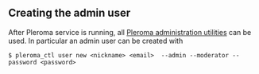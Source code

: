 ## Creating the admin user

After Pleroma service is running, all [Pleroma administration utilities](https://docs-develop.pleroma.social/) can be used. In particular an admin user can be created with

```programlisting
$ pleroma_ctl user new <nickname> <email>  --admin --moderator --password <password>
```
